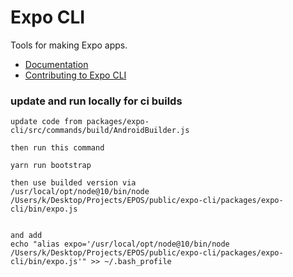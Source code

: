 # Expo CLI

Tools for making Expo apps.

- [Documentation](https://docs.expo.io/versions/latest/workflow/expo-cli)
- [Contributing to Expo CLI](https://github.com/expo/expo-cli/blob/master/CONTRIBUTING.md)


### update and run locally for ci builds
```
update code from packages/expo-cli/src/commands/build/AndroidBuilder.js

then run this command

yarn run bootstrap

then use builded version via 
/usr/local/opt/node@10/bin/node /Users/k/Desktop/Projects/EPOS/public/expo-cli/packages/expo-cli/bin/expo.js


and add
echo "alias expo='/usr/local/opt/node@10/bin/node /Users/k/Desktop/Projects/EPOS/public/expo-cli/packages/expo-cli/bin/expo.js'" >> ~/.bash_profile
```